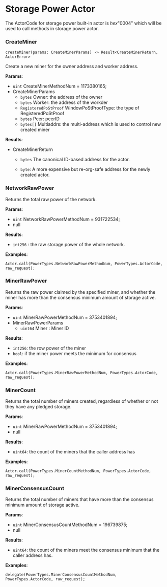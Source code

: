 # Storage Power Actor

The ActorCode for storage power built-in actor is *hex*"0004" which will be used to call methods in storage power actor.

### CreateMiner

```
createMiner(params: CreateMinerParams) -> Result<CreateMinerReturn, ActorError>
```

Create a new miner for the owner address and worker address.

**Params**:

+ `uint` CreateMinerMethodNum = 1173380165;
+ CreateMinerParams
  + `bytes` Owner: the address of the owner
  + `bytes` Worker: the address of the workder
  + `RegisteredPoStProof` WindowPoStProofType: the type of RegisteredPoStProof
  + `bytes` Peer: peerID
  + `bytes[]` Multiaddrs: the multi-address which is used to control new created miner

**Results**:

+ CreateMinerReturn

  + `bytes` The canonical ID-based address for the actor.

  + `byte`: A more expensive but re-org-safe address for the newly created actor.




### NetworkRawPower

Returns the total raw power of the network.

**Params**:

+ `uint`  NetworkRawPowerMethodNum = 931722534;
+ null

**Results**:

+ `int256` : the raw storage power of the whole network.

**Examples**:

```
Actor.call(PowerTypes.NetworkRawPowerMethodNum, PowerTypes.ActorCode, raw_request);
```

### MinerRawPower

Returns the raw power claimed by the specified miner, and whether the miner has more than the consensus minimum amount of storage active.

**Params**:

+ `uint` MinerRawPowerMethodNum = 3753401894;
+ MinerRawPowerParams
  + `uint64` Miner : Miner ID


**Results**:

+ `int256`: the row power of the miner
+ `bool`: if the miner power meets the minimum for consensus

**Examples**:

```
Actor.call(PowerTypes.MinerRawPowerMethodNum, PowerTypes.ActorCode, raw_request);
```

### MinerCount

Returns the total number of miners created, regardless of whether or not they have any pledged storage.

**Params**:

+ `uint` MinerRawPowerMethodNum = 3753401894;
+ null

**Results**:

+ `uint64`: the count of the miners that the caller address has

**Examples**:

```
Actor.call(PowerTypes.MinerCountMethodNum, PowerTypes.ActorCode, raw_request);
```

### MinerConsensusCount

Returns the total number of miners that have more than the consensus minimum amount of storage active.

**Params**:

+ `uint`  MinerConsensusCountMethodNum = 196739875;
+ null

**Results**:

+ `uint64`: the count of the miners meet the consensus minimum that the caller address has.

**Examples**:

```
delegate(PowerTypes.MinerConsensusCountMethodNum, PowerTypes.ActorCode, raw_request);
```

